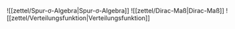 ![[zettel/Spur-σ-Algebra|Spur-σ-Algebra]]
![[zettel/Dirac-Maß|Dirac-Maß]]
![[zettel/Verteilungsfunktion|Verteilungsfunktion]]